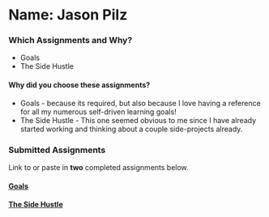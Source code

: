 # Name: Jason Pilz

### Which Assignments and Why?
* Goals
* The Side Hustle

#### Why did you choose these assignments?
* Goals - because its required, but also because I love having a reference for
all my numerous self-driven learning goals!
* The Side Hustle - This one seemed obvious to me since I have already started
working and thinking about a couple side-projects already.

### Submitted Assignments

Link to or paste in **two** completed assignments below.

#### [Goals](https://gist.github.com/jasonpilz/05111afef4a213201f93)
#### [The Side Hustle](https://gist.github.com/jasonpilz/e0fa4d8525a570e4beba)
